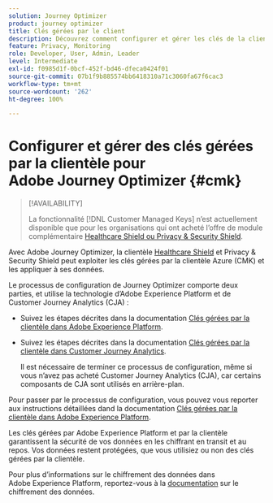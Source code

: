 ```yaml
---
solution: Journey Optimizer
product: journey optimizer
title: Clés gérées par le client
description: Découvrez comment configurer et gérer les clés de la clientèle pour Adobe Journey Optimizer.
feature: Privacy, Monitoring
role: Developer, User, Admin, Leader
level: Intermediate
exl-id: f0985d1f-0bcf-452f-bd46-dfeca0424f01
source-git-commit: 07b1f9b885574bb6418310a71c3060fa67f6cac3
workflow-type: tm+mt
source-wordcount: '262'
ht-degree: 100%

---
```


# Configurer et gérer des clés gérées par la clientèle pour Adobe Journey Optimizer {#cmk}

>[!AVAILABILITY]
>
>La fonctionnalité [!DNL Customer Managed Keys] n’est actuellement disponible que pour les organisations qui ont acheté l’offre de module complémentaire [Healthcare Shield ou Privacy &amp; Security Shield](https://experienceleague.adobe.com/docs/events/customer-data-management-voices-recordings/governance/healthcare-shield.html?lang=fr).

Avec Adobe Journey Optimizer, la clientèle [Healthcare Shield](https://www.adobe.com/trust/compliance/hipaa-ready.html) et Privacy &amp; Security Shield peut exploiter les clés gérées par la clientèle Azure (CMK) et les appliquer à ses données.

Le processus de configuration de Journey Optimizer comporte deux parties, et utilise la technologie d’Adobe Experience Platform et de Customer Journey Analytics (CJA) :

* Suivez les étapes décrites dans la documentation [Clés gérées par la clientèle dans Adobe Experience Platform](https://experienceleague.adobe.com/docs/experience-platform/landing/governance-privacy-security/customer-managed-keys.html?lang=fr).

* Suivez les étapes décrites dans la documentation [Clés gérées par la clientèle dans Customer Journey Analytics](https://experienceleague.adobe.com/docs/analytics-platform/using/cja-privacy/cmk.html?lang=fr).

  Il est nécessaire de terminer ce processus de configuration, même si vous n’avez pas acheté Customer Journey Analytics (CJA), car certains composants de CJA sont utilisés en arrière-plan.

Pour passer par le processus de configuration, vous pouvez vous reporter aux instructions détaillées dand la documentation [Clés gérées par la clientèle dans Adobe Experience Platform](https://experienceleague.adobe.com/docs/experience-platform/landing/governance-privacy-security/encryption.html?lang=fr).

Les clés gérées par Adobe Experience Platform et par la clientèle garantissent la sécurité de vos données en les chiffrant en transit et au repos. Vos données restent protégées, que vous utilisiez ou non des clés gérées par la clientèle.

Pour plus d’informations sur le chiffrement des données dans Adobe Experience Platform, reportez-vous à la [documentation](https://experienceleague.adobe.com/docs/experience-platform/landing/governance-privacy-security/encryption.html?lang=fr) sur le chiffrement des données.
